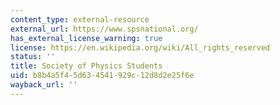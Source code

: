 ```yaml
---
content_type: external-resource
external_url: https://www.spsnational.org/
has_external_license_warning: true
license: https://en.wikipedia.org/wiki/All_rights_reserved
status: ''
title: Society of Physics Students
uid: b8b4a5f4-5d63-4541-929c-12d8d2e25f6e
wayback_url: ''
---
```

